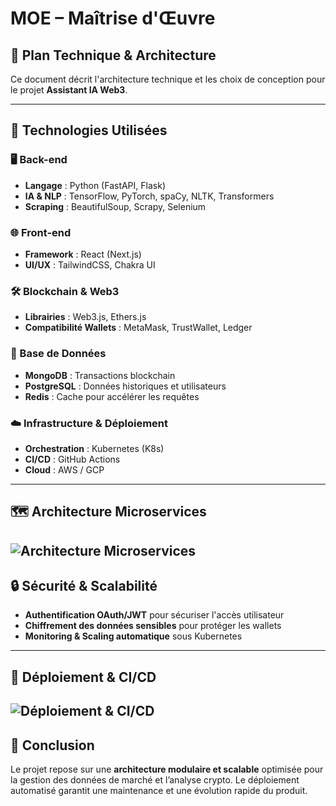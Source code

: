 
# **MOE – Maîtrise d'Œuvre**

## **📌 Plan Technique & Architecture**

Ce document décrit l'architecture technique et les choix de conception pour le projet **Assistant IA Web3**.

---

## **🔧 Technologies Utilisées**

### **🖥 Back-end**
- **Langage** : Python (FastAPI, Flask)
- **IA & NLP** : TensorFlow, PyTorch, spaCy, NLTK, Transformers
- **Scraping** : BeautifulSoup, Scrapy, Selenium

### **🌐 Front-end**
- **Framework** : React (Next.js)
- **UI/UX** : TailwindCSS, Chakra UI

### **🛠 Blockchain & Web3**
- **Librairies** : Web3.js, Ethers.js
- **Compatibilité Wallets** : MetaMask, TrustWallet, Ledger

### **📂 Base de Données**
- **MongoDB** : Transactions blockchain
- **PostgreSQL** : Données historiques et utilisateurs
- **Redis** : Cache pour accélérer les requêtes

### **☁️ Infrastructure & Déploiement**
- **Orchestration** : Kubernetes (K8s)
- **CI/CD** : GitHub Actions
- **Cloud** : AWS / GCP

---

## **🗺 Architecture Microservices**
![Architecture Microservices](.img/MOA_MOE/Architecture_Microservices.svg)
---

## **🔒 Sécurité & Scalabilité**

- **Authentification OAuth/JWT** pour sécuriser l'accès utilisateur
- **Chiffrement des données sensibles** pour protéger les wallets
- **Monitoring & Scaling automatique** sous Kubernetes

---

## **📌 Déploiement & CI/CD**
![Déploiement & CI/CD](.img/MOA_MOE/CI_CD.svg)
---

## **📎 Conclusion**

Le projet repose sur une **architecture modulaire et scalable** optimisée pour la gestion des données de marché et l’analyse crypto. Le déploiement automatisé garantit une maintenance et une évolution rapide du produit.
```
